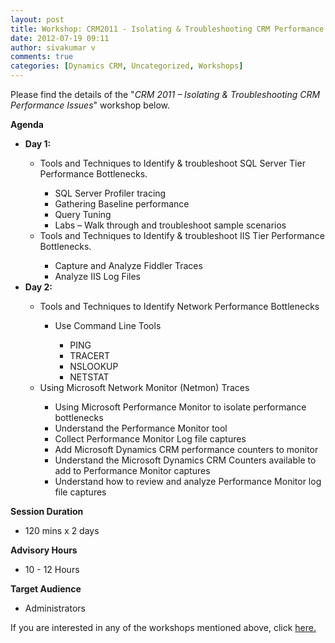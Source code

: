 ```yaml
---
layout: post
title: Workshop: CRM2011 - Isolating & Troubleshooting CRM Performance Issues
date: 2012-07-19 09:11
author: sivakumar v
comments: true
categories: [Dynamics CRM, Uncategorized, Workshops]
---
```

<p>Please find the details of the "<em>CRM 2011 &ndash; Isolating &amp; Troubleshooting CRM Performance Issues</em>" workshop below.<p><strong>Agenda</strong></p><ul>
<li><strong>Day 1:</strong></li>
<ul>
<li>Tools and Techniques to Identify &amp; troubleshoot SQL Server Tier Performance Bottlenecks.</li>
<ul>
<li>SQL Server Profiler tracing</li>
<li>Gathering Baseline performance</li>
<li>Query Tuning</li>
<li>Labs &ndash; Walk through and troubleshoot sample scenarios</li>
</ul>
<li>Tools and Techniques to Identify &amp; troubleshoot IIS Tier Performance Bottlenecks.</li>
<ul>
<li>Capture and Analyze Fiddler Traces</li>
<li>Analyze IIS Log Files</li>
</ul>
</ul>
<li><strong>Day 2:</strong></li>
<ul>
<li>Tools and Techniques to Identify Network Performance Bottlenecks</li>
<ul>
<li>Use Command Line Tools</li>
<ul>
<li>PING</li>
<li>TRACERT</li>
<li>NSLOOKUP</li>
<li>NETSTAT</li>
</ul>
</ul>
<li>Using Microsoft Network Monitor (Netmon) Traces</li>
<ul>
<li>Using Microsoft Performance Monitor to isolate performance bottlenecks</li>
<li>Understand the Performance Monitor tool</li>
<li>Collect Performance Monitor Log file captures</li>
<li>Add Microsoft Dynamics CRM performance counters to monitor</li>
<li>Understand the Microsoft Dynamics CRM Counters available to add to Performance Monitor captures</li>
<li>Understand how to review and analyze Performance Monitor log file captures</li>
</ul>
</ul>
</ul><p><strong>Session Duration</strong></p><ul>
<li>120&nbsp;mins x 2 days</li>
</ul><p><strong>Advisory Hours</strong></p><ul>
<li>10 - 12 Hours</li>
</ul><p><strong>Target Audience</strong></p><ul>
<li>Administrators</li>
</ul><p>If you are interested in any of the workshops mentioned above, click <a href="mailto:blog_ptsdynamics@microsoft.com?Subject=Dynamics%20CRM%20Workshops%20-%20Registration&amp;Body=PLEASE%20FILL%20IN%20THE%20FOLLOWING%20DETAILS%0A%0AName%3A%0ACompany%20Name%3A%0APartner%20ID%3A%0AContact%20number%3A%0AEmail%20ID%3A%0AProducts%20interested%20in%3A%0ASessions%20interested%20in%3A">here.</a></p></p>

